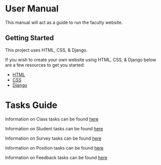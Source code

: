 # User Manual
This manual will act as a guide to run the faculty website.

## Getting Started

This project uses HTML, CSS, & Django.

If you wish to create your own website using HTML, CSS, & Django below are a few resources to get you started:
- [HTML](https://html.com/)
- [CSS](https://www.tutorialspoint.com/css/)
- [Django](https://www.djangoproject.com/)

# Tasks Guide
Information on Class tasks can be found [here](https://github.com/Tebbee/In-Class-Behavior-Analyzer-FrontEnd/blob/master/User%20Manual/Class%20Tasks.md)

Information on Student tasks can be found [here](https://github.com/Tebbee/In-Class-Behavior-Analyzer-FrontEnd/blob/master/User%20Manual/Student%20Tasks.md)

Information on Survey tasks can be found [here](https://github.com/Tebbee/In-Class-Behavior-Analyzer-FrontEnd/blob/master/User%20Manual/Survey%20Tasks.md)

Information on Position tasks can be found [here](https://github.com/Tebbee/In-Class-Behavior-Analyzer-FrontEnd/blob/master/User%20Manual/Position%20Tasks.md)

Information on Feedback tasks can be found [here](https://github.com/Tebbee/In-Class-Behavior-Analyzer-FrontEnd/blob/master/User%20Manual/Feedback%20Tasks.md)
